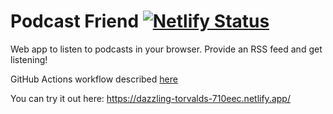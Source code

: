 # Podcast Friend [![Netlify Status](https://api.netlify.com/api/v1/badges/d56d846e-9b7c-440b-9d98-d29175a7dda4/deploy-status)](https://app.netlify.com/sites/dazzling-torvalds-710eec/deploys)
Web app to listen to podcasts in your browser. Provide an RSS feed and get listening!

GitHub Actions workflow described [here](.github/workflows/build.yml)

You can try it out here: https://dazzling-torvalds-710eec.netlify.app/
